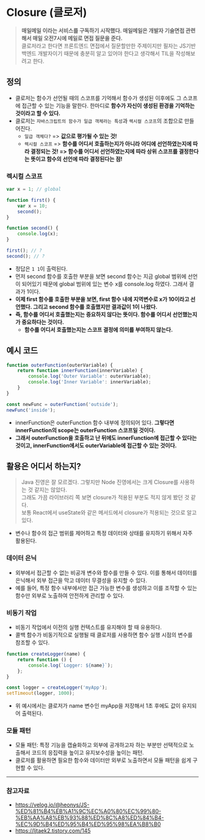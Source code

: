 # Closure (클로저)

> **매일메일 이라는 서비스를 구독하기 시작했다. 매일메일은 개발자 기술면접 관련해서 매일 오전7시에 메일로 면접 질문을 준다.**<br/>
> 클로저라고 한다면 프론트엔드 면접에서 질문할만한 주제이지만 필자는 JS기반 백엔드 개발자이기 때문에 충분히 알고 있어야 한다고 생각해서 TIL을 작성해보려고 한다.

## 정의

-   클로저는 함수가 선언될 때의 스코프를 기억해서 함수가 생성된 이후에도 그 스코프에 접근할 수 있는 기능을 말한다. 한마디로 **함수가 자신이 생성된 환경을 기억하는 것이라고 할 수 있다.**
-   클로저는 `자바스크립트의 함수가 일급 객체라는 특성`과 `렉시컬 스코프`의 조합으로 만들어진다.
    -   `일급 객체다?` => **값으로 평가될 수 있는 것!**
    -   `렉시컬 스코프` => **함수를 어디서 호출하는지가 아니라 어디에 선언하였는지에 따라 결정되는 것! => 함수를 어디서 선언하였는지에 따라 상위 스코프를 결정한다는 뜻이고 함수의 선언에 따라 결정된다는 점!**

### 렉시컬 스코프

```javascript
var x = 1; // global

function first() {
    var x = 10;
    second();
}

function second() {
    console.log(x);
}

first(); // ?
second(); // ?
```

-   정답은 `1 1`이 출력된다.
-   먼저 second 함수를 호출한 부분을 보면 second 함수는 지금 global 범위에 선언이 되어있기 때문에 global 범위에 있는 변수 x를 console.log 하였다. 그래서 결과가 1이다.
-   **이제 first 함수를 호출한 부분을 보면, first 함수 내에 지역변수로 x가 10이라고 선언했다. 그리고 second 함수를 호출했지만 결과값이 1이 나왔다.**
-   **즉, 함수를 어디서 호출했는지는 중요하지 않다는 뜻이다. 함수를 어디서 선언했는지가 중요하다는 것이다.**
    -   **함수를 어디서 호출했는지는 스코프 결정에 의미를 부여하지 않는다.**

## 예시 코드

```javascript
function outerFunction(outerVariable) {
    return function innerFunction(innerVariable) {
        console.log('Outer Variable': outerVariable);
        console.log('Inner Variable': innerVariable);
    }
}

const newFunc = outerFunction('outside');
newFunc('inside');
```

-   innerFunction은 outerFunction 함수 내부에 정의되어 있다. **그렇다면 innerFunction의 scope는 outerFunction 스코프일 것이다.**
-   **그래서 outerFunction을 호출하고 난 뒤에도 innerFunction에 접근할 수 있다는 것이고, innerFunction에서도 outerVariable에 접근할 수 있는 것이다.**

## 활용은 어디서 하는지?

> Java 진영은 잘 모르겠다. 그렇지만 Node 진영에서는 크게 Closure를 사용하는 것 같지는 않았다.<br/>
> 그래도 가끔 라이브러리 쪽 보면 closure가 적용된 부분도 적지 않게 봤던 것 같다.<br/>
> 보통 React에서 useState와 같은 메서드에서 closure가 적용되는 것으로 알고 있다.

-   변수나 함수의 접근 범위를 제어하고 특정 데이터와 상태를 유지하기 위해서 자주 활용된다.

### 데이터 은닉

-   외부에서 접근할 수 없는 비공개 변수와 함수를 만들 수 있다. 이를 통해서 데이터를 은닉해서 외부 접근을 막고 데이터 무결성을 유지할 수 있다.
-   예를 들어, 특정 함수 내부에서만 접근 가능한 변수를 생성하고 이를 조작할 수 있는 함수만 외부로 노출하여 안전하게 관리할 수 있다.

### 비동기 작업

-   비동기 작업에서 이전의 실행 컨텍스트를 유지해야 할 때 유용하다.
-   콜백 함수가 비동기적으로 실행될 때 클로저를 사용하면 함수 실행 시점의 변수를 참조할 수 있다.

```javascript
function createLogger(name) {
    return function () {
        console.log(`Logger: ${name}`);
    };
}

const logger = createLogger('myApp');
setTimeout(logger, 1000);
```

-   위 예시에서는 클로저가 name 변수인 myApp을 저장해서 1초 후에도 값이 유지되어 출력된다.

### 모듈 패턴

-   모듈 패턴: 특정 기능을 캡슐화하고 외부에 공개하고자 하는 부분만 선택적으로 노출해서 코드의 응집력을 높이고 유지보수성을 높이는 패턴.
-   클로저를 활용하면 필요한 함수와 데이터만 외부로 노출하면서 모듈 패턴을 쉽게 구현할 수 있다.

---

### 참고자료

-   https://velog.io/@heonys/JS-%ED%81%B4%EB%A1%9C%EC%A0%80%EC%99%80-%EB%AA%A8%EB%93%88%ED%8C%A8%ED%84%B4-%EC%9D%B4%ED%95%B4%ED%95%98%EA%B8%B0
-   https://ljtaek2.tistory.com/145
